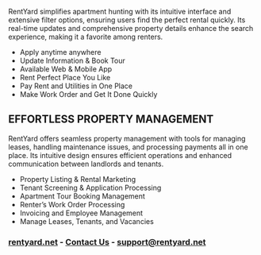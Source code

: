 RentYard simplifies apartment hunting with its intuitive interface and extensive filter options, ensuring users find the perfect rental quickly. Its real-time updates and comprehensive property details enhance the search experience, making it a favorite among renters.
- Apply anytime anywhere
- Update Information & Book Tour
- Available Web & Mobile App
- Rent Perfect Place You Like
- Pay Rent and Utilities in One Place
- Make Work Order and Get It Done Quickly

## EFFORTLESS PROPERTY MANAGEMENT
RentYard offers seamless property management with tools for managing leases, handling maintenance issues, and processing payments all in one place. Its intuitive design ensures efficient operations and enhanced communication between landlords and tenants.
- Property Listing & Rental Marketing
- Tenant Screening & Application Processing
- Apartment Tour Booking Management
- Renter’s Work Order Processing
- Invoicing and Employee Management
- Manage Leases, Tenants, and Vacancies

### [rentyard.net](https://rentyard.net/) - [Contact Us](https://rentyard.net/help) - [support@rentyard.net](mailto:support@rentyard.net)
